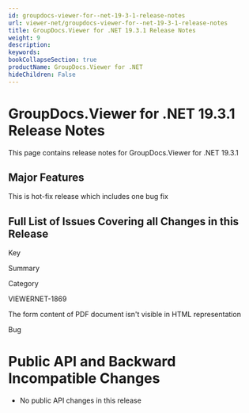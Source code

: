 ```yaml
---
id: groupdocs-viewer-for--net-19-3-1-release-notes
url: viewer-net/groupdocs-viewer-for--net-19-3-1-release-notes
title: GroupDocs.Viewer for .NET 19.3.1 Release Notes
weight: 9
description: 
keywords: 
bookCollapseSection: true
productName: GroupDocs.Viewer for .NET
hideChildren: False
---
```


# GroupDocs.Viewer for .NET 19.3.1 Release Notes


This page contains release notes for GroupDocs.Viewer for .NET 19.3.1

## Major Features

This is hot-fix release which includes one bug fix

## Full List of Issues Covering all Changes in this Release

Key

Summary

Category

VIEWERNET-1869

The form content of PDF document isn't visible in HTML representation

Bug

# Public API and Backward Incompatible Changes

*   No public API changes in this release

